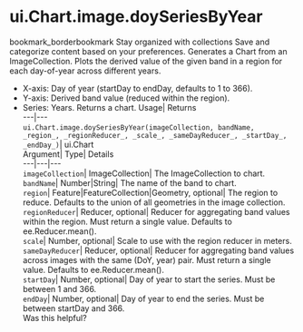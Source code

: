  
#  ui.Chart.image.doySeriesByYear 
bookmark_borderbookmark Stay organized with collections  Save and categorize content based on your preferences.
Generates a Chart from an ImageCollection. Plots the derived value of the given band in a region for each day-of-year across different years. 
- X-axis: Day of year (startDay to endDay, defaults to 1 to 366).
- Y-axis: Derived band value (reduced within the region).
- Series: Years.
Returns a chart.
Usage| Returns  
---|---  
`ui.Chart.image.doySeriesByYear(imageCollection, bandName,  _region_, _regionReducer_, _scale_, _sameDayReducer_, _startDay_, _endDay_)`| ui.Chart  
Argument| Type| Details  
---|---|---  
`imageCollection`| ImageCollection| The ImageCollection to chart.  
`bandName`| Number|String| The name of the band to chart.  
`region`| Feature|FeatureCollection|Geometry, optional| The region to reduce. Defaults to the union of all geometries in the image collection.  
`regionReducer`| Reducer, optional| Reducer for aggregating band values within the region. Must return a single value. Defaults to ee.Reducer.mean().  
`scale`| Number, optional| Scale to use with the region reducer in meters.  
`sameDayReducer`| Reducer, optional| Reducer for aggregating band values across images with the same (DoY, year) pair. Must return a single value. Defaults to ee.Reducer.mean().  
`startDay`| Number, optional| Day of year to start the series. Must be between 1 and 366.  
`endDay`| Number, optional| Day of year to end the series. Must be between startDay and 366.  
Was this helpful?
